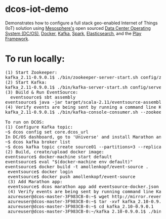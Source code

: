# dcos-iot-demo
Demonstrates how to configure a full stack geo-enabled Internet of Things (IoT) solution using <a href="https://mesosphere.com/">Mesosphere's</a> open sourced <a href="https://dcos.io/">Data Center Operating System (DC/OS)</a>, <a href="https://www.docker.com/">Docker</a>, <a href="http://kafka.apache.org/">Kafka</a>, <a href="http://spark.apache.org/">Spark</a>, <a href="https://www.elastic.co/products/elasticsearch">Elasticsearch</a>, and the <a href="https://www.playframework.com/">Play Framework</a>.

# To run locally:
<pre>
(1) Start Zookeeper:
kafka_2.11-0.9.0.1$ ./bin/zookeeper-server-start.sh config/zookeeper.properties
(2) Start Kafka:
kafka_2.11-0.9.0.1$ ./bin/kafka-server-start.sh config/server.properties
(3) Build & Run EventSource:
  eventsource$ sbt assembly
eventsource$ java -jar target/scala-2.11/eventsource-assembly-1.0.jar localhost:9092 source01 4 1000
(4) Verify events are being sent by running a command line Kafka Consumer utility to listen to the topic:
kafka_2.11-0.9.0.1$ ./bin/kafka-console-consumer.sh --zookeeper localhost:2181 --topic source01 --from-beginning

To run on DCOS:
(1) Configure Kafka topic:
~$ dcos config set core.dcos_url <your dcos url>
In DC/OS dashboard, go to 'Universe' and install Marathon and Kafka.
~$ dcos kafka broker list
~$ dcos kafka topic create source01 --partitions=3 --replication=1
(2) Build, create/upload docker image:
eventsource$ docker-machine start default
eventsource$ eval "$(docker-machine env default)"
eventsource$ docker build -t amollenkopf/event-source .
 eventsource$ docker login
 eventsource$ docker push amollenkopf/event-source
 (3) Add Marathon app:
 eventsource$ dcos marathon app add eventsource-docker.json
 (4) Verify events are being sent by running command line Kafka Consumer utilities to listen to the topic:
 azureuser@dcos-master-3F983CB-0:~$ wget http://mirror.reverse.net/pub/apache/kafka/0.9.0.1/kafka_2.10-0.9.0.1.tgz
 azureuser@dcos-master-3F983CB-0:~$ tar -xvf kafka_2.10-0.9.0.1.tgz
 azureuser@dcos-master-3F983CB-0:~$ cd kafka_2.10-0.9.0.1
 azureuser@dcos-master-3F983CB-0:~/kafka_2.10-0.9.0.1$ ./bin/kafka-console-consumer.sh --zookeeper master.mesos:2181/kafka --topic source01 --from-beginning
</pre>
